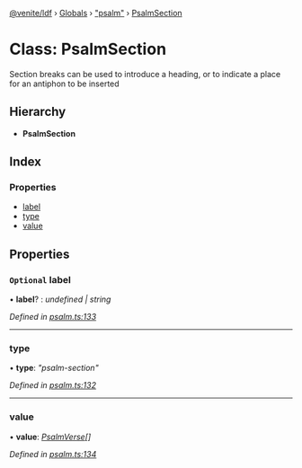 [@venite/ldf](../README.md) › [Globals](../globals.md) › ["psalm"](../modules/_psalm_.md) › [PsalmSection](_psalm_.psalmsection.md)

# Class: PsalmSection

Section breaks can be used to introduce a heading, or to indicate a place for an antiphon to be inserted

## Hierarchy

* **PsalmSection**

## Index

### Properties

* [label](_psalm_.psalmsection.md#optional-label)
* [type](_psalm_.psalmsection.md#type)
* [value](_psalm_.psalmsection.md#value)

## Properties

### `Optional` label

• **label**? : *undefined | string*

*Defined in [psalm.ts:133](https://github.com/gbj/venite/blob/b383164b/ldf/src/psalm.ts#L133)*

___

###  type

• **type**: *"psalm-section"*

*Defined in [psalm.ts:132](https://github.com/gbj/venite/blob/b383164b/ldf/src/psalm.ts#L132)*

___

###  value

• **value**: *[PsalmVerse](_psalm_.psalmverse.md)[]*

*Defined in [psalm.ts:134](https://github.com/gbj/venite/blob/b383164b/ldf/src/psalm.ts#L134)*
